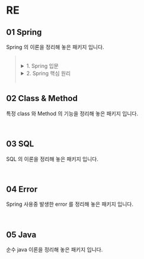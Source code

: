 # RE

## 01 Spring

Spring 의 이론을 정리해 놓은 패키지 입니다.

> <br>
> 
> 
> <details>
> <summary> 1. Spring 입문 </summary>
> <div markdown="1">
> 
> - [프로젝트 환경설정](https://github.com/choideakook/TIL/tree/main/Spring/1%20Spring%20입문/1%20프로젝트%20환경설정)
> - [프로젝트 만들어 보기](https://www.notion.so/Repository-b22cdd34a5a7473e8d8c5a72d993cc09)
> - [Spring DB 접근 기술](https://www.notion.so/Spring-boot-35c7ed13e3b3449d954cdcd9126457ba)
> - [AOP](https://www.notion.so/Spring-boot-35c7ed13e3b3449d954cdcd9126457ba)
> 
> </div>
> </details>
> <details>
> <summary> 2. Spring 핵심 원리 </summary>
> <div markdown="1">
> 
> - [SOLID](https://www.notion.so/68066bfeced24d0f9d62990e88e9ca11)
> - [Spring 핵심 원리 이해 - 예제 만들기](https://www.notion.so/Spring-boot-35c7ed13e3b3449d954cdcd9126457ba)
> - [Spring 핵심 원리 이해 - 객체지향 원리 적용](https://www.notion.so/Spring-boot-35c7ed13e3b3449d954cdcd9126457ba)
> - [Spring Container 와 Bean](https://www.notion.so/68066bfeced24d0f9d62990e88e9ca11)
> - [Singleton Container](https://www.notion.so/68066bfeced24d0f9d62990e88e9ca11)
> - [Component Scan](https://www.notion.so/Spring-boot-35c7ed13e3b3449d954cdcd9126457ba)
> - [의존관계 자동 주입](https://www.notion.so/68066bfeced24d0f9d62990e88e9ca11)
> - [빈 생명주기 콜백](https://www.notion.so/Spring-boot-35c7ed13e3b3449d954cdcd9126457ba)
> - [Bean Scope](https://www.notion.so/Spring-boot-35c7ed13e3b3449d954cdcd9126457ba)
> 
> </div>
> </details>
> <br>
> 

## 02 Class & Method

특정 class 와 Method 의 기능을 정리해 놓은 패키지 입니다.

<br>

## 03 SQL

SQL 의 이론을 정리해 놓은 패키지 입니다.

<br>

## 04 Error

Spring 사용중 발생한 error 를 정리해 놓은 패키지 입니다.

<br>

## 05 Java

순수 java 이론을 정리해 놓은 패키지 입니다.